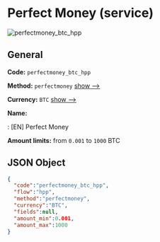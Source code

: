 
# Perfect Money (service) 
![perfectmoney_btc_hpp](https://static.openfintech.io/payment_methods/perfectmoney_btc_hpp/logo.svg?w=400&c=v0.59.26#w200)  

## General 
 
**Code:** `perfectmoney_btc_hpp` 
 
**Method:** `perfectmoney` 
 [show -->](/payment-methods/perfectmoney/) 
 
**Currency:** `BTC` [show -->](/currencies/BTC/) 
 
**Name:** 
 
:	[EN] Perfect Money 
 
**Amount limits:** from `0.001` to `1000` BTC 

## JSON Object 

```json
{
  "code":"perfectmoney_btc_hpp",
  "flow":"hpp",
  "method":"perfectmoney",
  "currency":"BTC",
  "fields":null,
  "amount_min":0.001,
  "amount_max":1000
}
```  
